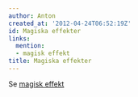 ```yaml
---
author: Anton
created_at: '2012-04-24T06:52:19Z'
id: Magiska effekter
links:
  mention:
  - magisk effekt
title: Magiska effekter
---
```


Se [magisk effekt]

  [magisk effekt]: magisk_effekt

